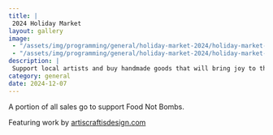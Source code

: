```yaml
---
title: |
 2024 Holiday Market
layout: gallery
image:
 - "/assets/img/programming/general/holiday-market-2024/holiday-market-2024-1x1.jpg"
 - "/assets/img/programming/general/holiday-market-2024/holiday-market-2024-1x1.jpg"
description: |
 Support local artists and buy handmade goods that will bring joy to the people on your gift list!
category: general
date: 2024-12-07
---
```

A portion of all sales go to support Food Not Bombs.

Featuring work by [artiscraftisdesign.com](https://www.artiscraftisdesign.com)